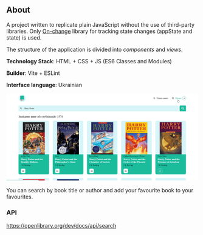 ## About

A project written to replicate plain JavaScript without the use of third-party libraries. Only [On-change](https://www.npmjs.com/package/on-change) library for tracking state changes (appState and state) is used.

The structure of the application is divided into *components* and *views*.

**Technology Stack**: HTML + CSS + JS (ES6 Classes and Modules)

**Builder**: Vite + ESLint

**Interface language**: Ukrainian

![](https://github.com/getFrontend/app-book-library/blob/main/app-books-library_preview.png?raw=true)

You can search by book title or author and add your favourite book to your favourites.

### API

https://openlibrary.org/dev/docs/api/search